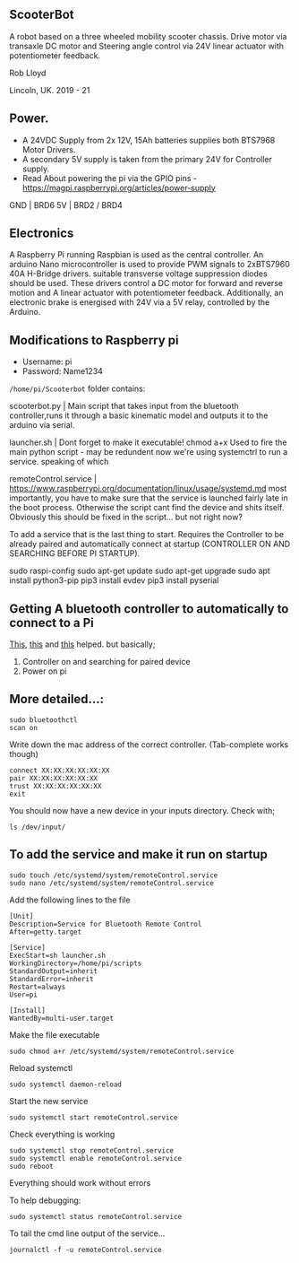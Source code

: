 ## ScooterBot

A robot based on a three wheeled mobility scooter chassis. Drive motor via transaxle DC motor and Steering angle control
via 24V linear actuator with potentiometer feedback.

Rob Lloyd

Lincoln, UK. 2019 - 21

## Power.
* A 24VDC Supply from 2x 12V, 15Ah batteries supplies both BTS7968 Motor Drivers. 
* A secondary 5V supply is taken from the primary 24V for Controller supply.
* Read About powering the pi via the GPIO pins - https://magpi.raspberrypi.org/articles/power-supply

GND | BRD6 
5V | BRD2 / BRD4
## Electronics
A Raspberry Pi running Raspbian is used as the central controller. An arduino Nano microcontroller is 
used to provide PWM signals to 2xBTS7960 40A H-Bridge drivers. suitable transverse voltage suppression diodes should be used.
These drivers control a DC motor for forward and reverse motion and A linear actuator with potentiometer feedback.
Additionally, an electronic brake is energised with 24V via a 5V relay, controlled by the Arduino.

## Modifications to Raspberry pi
* Username: pi
* Password: Name1234

```/home/pi/Scooterbot``` folder contains:

scooterbot.py | Main script that takes input from the bluetooth controller,runs it through a basic kinematic model and outputs it to the arduino via serial.

launcher.sh | Dont forget to make it executable! chmod a+x
		        Used to fire the main python script - may be redundent now we're using systemctrl 
		        to run a service. speaking of which

remoteControl.service | https://www.raspberrypi.org/documentation/linux/usage/systemd.md
			most importantly, you have to make sure that the service is launched fairly late in 
			the boot process. Otherwise the script cant find the device and shits itself. 
			Obviously this should be fixed in the script... but not right now? 

To add a service that is the last thing to start. Requires the Controller to be already paired
and automatically connect at startup (CONTROLLER ON AND SEARCHING BEFORE PI STARTUP).

sudo raspi-config
sudo apt-get update
sudo apt-get upgrade
sudo apt install python3-pip
pip3 install evdev
pip3 install pyserial

## Getting A bluetooth controller to automatically to connect to a Pi 
[This](https://raspberry-valley.azurewebsites.net/Map-Bluetooth-Controller-using-Python/), [this](http://pages.iu.edu/~rwisman/c490/html/pythonandbluetooth.htm) and [this](https://approxeng.github.io/approxeng.input/bluetooth.html) helped. but basically;

1. Controller on and searching for paired device
2. Power on pi

## More detailed...:
```
sudo bluetoothctl
scan on 
```
Write down the mac address of the correct controller. (Tab-complete works though)
```
connect XX:XX:XX:XX:XX:XX
pair XX:XX:XX:XX:XX:XX
trust XX:XX:XX:XX:XX:XX
exit
```
You should now have a new device in your inputs directory. Check with;
```
ls /dev/input/
```

## To add the service and make it run on startup
```
sudo touch /etc/systemd/system/remoteControl.service
sudo nano /etc/systemd/system/remoteControl.service
```
Add the following lines to the file
```
[Unit]
Description=Service for Bluetooth Remote Control
After=getty.target

[Service]
ExecStart=sh launcher.sh
WorkingDirectory=/home/pi/scripts
StandardOutput=inherit
StandardError=inherit
Restart=always
User=pi

[Install]
WantedBy=multi-user.target
```
Make the file executable
```
sudo chmod a+r /etc/systemd/system/remoteControl.service
```
Reload systemctl
```
sudo systemctl daemon-reload
```
Start the new service
```
sudo systemctl start remoteControl.service
```
Check everything is working
```
sudo systemctl stop remoteControl.service
sudo systemctl enable remoteControl.service
sudo reboot
```
Everything should work without errors

To help debugging:
```
sudo systemctl status remoteControl.service
```
To tail the cmd line output of the service...
```
journalctl -f -u remoteControl.service 
```

